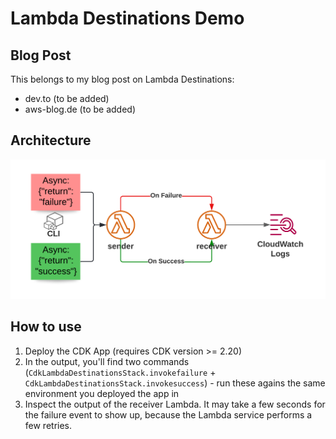 # Lambda Destinations Demo

## Blog Post

This belongs to my blog post on Lambda Destinations:

- dev.to (to be added)
- aws-blog.de (to be added)

## Architecture

![Architecture Diagram](lambda_destinations_demo.png)

## How to use

1. Deploy the CDK App (requires CDK version >= 2.20)
1. In the output, you'll find two commands (`CdkLambdaDestinationsStack.invokefailure` + `CdkLambdaDestinationsStack.invokesuccess`) - run these agains the same environment you deployed the app in
1. Inspect the output of the receiver Lambda. It may take a few seconds for the failure event to show up, because the Lambda service performs a few retries.